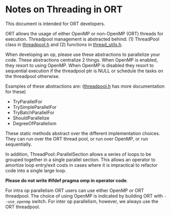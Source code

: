 # Notes on Threading in ORT

This document is intended for ORT developers.

ORT allows the usage of either OpenMP or non-OpenMP (ORT) threads for execution. Threadpool management
is abstracted behind: (1) ThreadPool class in [threadpool.h](https://github.com/microsoft/onnxruntime/blob/master/include/onnxruntime/core/platform/threadpool.h) and (2) functions in [thread_utils.h](https://github.com/microsoft/onnxruntime/blob/master/onnxruntime/core/util/thread_utils.h).

When developing an op, please use these abstractions to parallelize your code. These abstractions centralize 2 things.
When OpenMP is enabled, they resort to using OpenMP. When OpenMP is disabled they resort to sequential execution if the threadpool ptr is NULL or schedule the tasks on the threadpool otherwise.

Examples of these abstractions are: ([threadpool.h](https://github.com/microsoft/onnxruntime/blob/master/include/onnxruntime/core/platform/threadpool.h) has more documentation for these)
* TryParallelFor
* TrySimpleParallelFor
* TryBatchParallelFor
* ShouldParallelize
* DegreeOfParallelism

These static methods abstract over the different implementation choices.  They can run over the ORT thread pool, or run over OpenMP, or run sequentially.

In addition, ThreadPool::ParallelSection allows a series of loops to
be grouped together in a single parallel section. This allows an
operator to amortize loop entry/exit costs in cases where it is
impractical to refactor code into a single large loop.

**Please do not write #ifdef pragma omp in operator code**.

For intra op parallelism ORT users can use either OpenMP or ORT threadpool. The choice of using OpenMP is indicated by building ORT with ```--use_openmp``` switch. For inter op parallelism, however, we always use the ORT threadpool.
